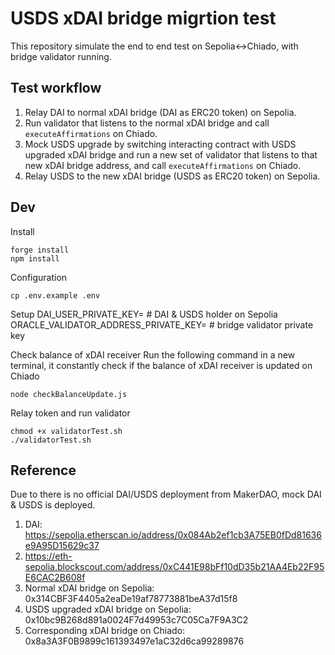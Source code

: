 # USDS xDAI bridge migrtion test

This repository simulate the end to end test on Sepolia<->Chiado, with bridge validator running.

## Test workflow

1. Relay DAI to normal xDAI bridge (DAI as ERC20 token) on Sepolia.
2. Run validator that listens to the normal xDAI bridge and call `executeAffirmations` on Chiado.
3. Mock USDS upgrade by switching interacting contract with USDS upgraded xDAI bridge and run a new set of validator that listens to that new xDAI bridge address, and call `executeAffirmations` on Chiado.
4. Relay USDS to the new xDAI bridge (USDS as ERC20 token) on Sepolia.

## Dev

Install

```
forge install
npm install
```

Configuration

```
cp .env.example .env
```

Setup
DAI_USER_PRIVATE_KEY= # DAI & USDS holder on Sepolia
ORACLE_VALIDATOR_ADDRESS_PRIVATE_KEY= # bridge validator private key

Check balance of xDAI receiver
Run the following command in a new terminal, it constantly check if the balance of xDAI receiver is updated on Chiado

```
node checkBalanceUpdate.js
```

Relay token and run validator

```
chmod +x validatorTest.sh
./validatorTest.sh
```

## Reference

Due to there is no official DAI/USDS deployment from MakerDAO, mock DAI & USDS is deployed.

1. DAI: https://sepolia.etherscan.io/address/0x084Ab2ef1cb3A75EB0fDd81636e9A95D15629c37
2. https://eth-sepolia.blockscout.com/address/0xC441E98bFf10dD35b21AA4Eb22F95E6CAC2B608f
3. Normal xDAI bridge on Sepolia: 0x314CBF3F4405a2eaDe19af78773881beA37d15f8
4. USDS upgraded xDAI bridge on Sepolia: 0x10bc9B268d891a0024F7d49953c7C05Ca7F9A3C2
5. Corresponding xDAI bridge on Chiado: 0x8a3A3F0B9899c161393497e1aC32d6ca99289876
